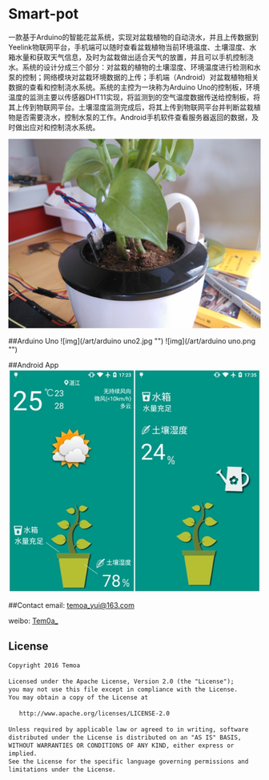 # Smart-pot
一款基于Arduino的智能花盆系统，实现对盆栽植物的自动浇水，并且上传数据到Yeelink物联网平台，手机端可以随时查看盆栽植物当前环境温度、土壤湿度、水箱水量和获取天气信息，及时为盆栽做出适合天气的放置，并且可以手机控制浇水。系统的设计分成三个部分：对盆栽的植物的土壤湿度、环境温度进行检测和水泵的控制；网络模块对盆栽环境数据的上传；手机端（Android）对盆栽植物相关数据的查看和控制浇水系统。系统的主控为一块称为Arduino Uno的控制板，环境温度的监测主要以传感器DHT11实现，将监测到的空气温度数据传送给控制板，将其上传到物联网平台。土壤湿度监测完成后，将其上传到物联网平台并判断盆栽植物是否需要浇水，控制水泵的工作。Android手机软件查看服务器返回的数据，及时做出应对和控制浇水系统。

![img](/art/pot.jpg "")

##Arduino Uno
![img](/art/arduino uno2.jpg "")
![img](/art/arduino uno.png "")

##Android App
![img](/art/app.jpg "")

##Contact
email: temoa_yui@163.com<p>
weibo: [Tem0a_](http://weibo.com/lailaizuiaiyiyi/profile?rightmod=1&wvr=6&mod=personinfo)<p>

## License
```
Copyright 2016 Temoa

Licensed under the Apache License, Version 2.0 (the "License");
you may not use this file except in compliance with the License.
You may obtain a copy of the License at

   http://www.apache.org/licenses/LICENSE-2.0

Unless required by applicable law or agreed to in writing, software
distributed under the License is distributed on an "AS IS" BASIS,
WITHOUT WARRANTIES OR CONDITIONS OF ANY KIND, either express or implied.
See the License for the specific language governing permissions and
limitations under the License.
```
